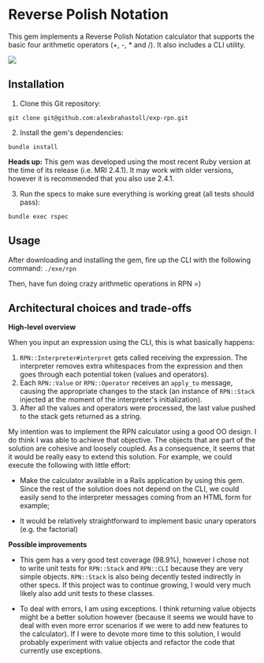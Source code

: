 # Reverse Polish Notation

This gem implements a Reverse Polish Notation calculator that supports the basic
four arithmetic operators (+, -, * and /). It also includes a CLI utility.

![](https://cl.ly/0G0S2z3J193J)

## Installation

1. Clone this Git repository:
```
git clone git@github.com:alexbrahastoll/exp-rpn.git
```

2. Install the gem's dependencies:
```
bundle install
```

**Heads up:** This gem was developed using the most recent Ruby version at the
time of its release (i.e. MRI 2.4.1). It may work with older versions, however
it is recommended that you also use 2.4.1.

3. Run the specs to make sure everything is working great (all tests should pass):
```
bundle exec rspec
```

## Usage

After downloading and installing the gem, fire up the CLI with the following command:
`./exe/rpn`

Then, have fun doing crazy arithmetic operations in RPN =)

## Architectural choices and trade-offs

**High-level overview**

When you input an expression using the CLI, this is what basically happens:

1. `RPN::Interpreter#interpret` gets called receiving the expression. The interpreter
removes extra whitespaces from the expression and then goes through each potential
token (values and operators).
2. Each `RPN::Value` or `RPN::Operator` receives an `apply_to` message, causing
the appropriate changes to the stack (an instance of `RPN::Stack` injected at the
moment of the interpreter's initialization).
3. After all the values and operators were processed, the last value pushed to the
stack gets returned as a string.

My intention was to implement the RPN calculator using a good OO design. I do think
I was able to achieve that objective. The objects that are part of the solution
are cohesive and loosely coupled. As a consequence, it seems that it would be really
easy to extend this solution. For example, we could execute the following with
little effort:

- Make the calculator available in a Rails application by using this gem.
Since the rest of the solution does not depend on the CLI, we could easily
send to the interpreter messages coming from an HTML form for example;

- It would be relatively straightforward to implement basic unary operators (e.g. the factorial)

**Possible improvements**

- This gem has a very good test coverage (98.9%), however I chose not to write unit tests
for `RPN::Stack` and `RPN::CLI` because they are very simple objects. `RPN::Stack` is also being decently tested indirectly in other specs. If this project
was to continue growing, I would very much likely also add unit tests to these classes.

- To deal with errors, I am using exceptions. I think returning value objects might be
a better solution however (because it seems we would have to deal with even more error
scenarios if we were to add new features to the calculator). If I were to devote more
time to this solution, I would probably experiment with value objects and refactor the code
that currently use exceptions.
